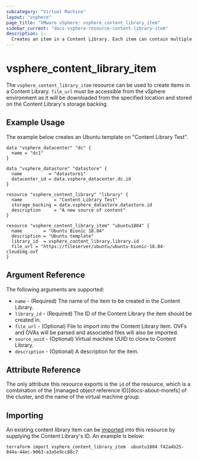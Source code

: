 ```yaml
---
subcategory: "Virtual Machine"
layout: "vsphere"
page_title: "VMware vSphere: vsphere_content_library_item"
sidebar_current: "docs-vsphere-resource-content-library-item"
description: |-
  Creates an item in a Content Library. Each item can contain multiple files.
---
```


# vsphere\_content\_library_item

The `vsphere_content_library_item` resource can be used to create items in a Content Library.
`file_url` must be accessible from the vSphere environment as it will be downloaded from the
specified location and stored on the Content Library's storage backing.

## Example Usage

The example below creates an Ubuntu template on "Content Library Test".

[tf-vsphere-vm-resource]: /docs/providers/vsphere/r/virtual_machine.html

```hcl
data "vsphere_datacenter" "dc" {
  name = "dc1"
}

data "vsphere_datastore" "datastore" {
  name          = "datastore1"
  datacenter_id = data.vsphere_datacenter.dc.id
}

resource "vsphere_content_library" "library" {
  name            = "Content Library Test"
  storage_backing = data.vsphere_datastore.datastore.id
  description     = "A new source of content"
}

resource "vsphere_content_library_item" "ubuntu1804" {
  name        = "Ubuntu Bionic 18.04"
  description = "Ubuntu template"
  library_id  = vsphere_content_library.library.id
  file_url = "https://fileserver/ubuntu/ubuntu-bionic-18.04-cloudimg.ovf
}

```

## Argument Reference

The following arguments are supported:

* `name` - (Required) The name of the item to be created in the Content Library.
* `library_id` - (Required) The ID of the Content Library the item should be created in.
* `file_url` - (Optional) File to import into the Content Library item. OVFs and
  OVAs will be parsed and associated files will also be imported.
* `source_uuid` - (Optional) Virtual machine UUID to clone to Content Library.
* `description` - (Optional) A description for the item.

## Attribute Reference

The only attribute this resource exports is the `id` of the resource, which is
a combination of the [managed object reference ID][docs-about-morefs] of the
cluster, and the name of the virtual machine group.

## Importing

An existing content library item can be [imported][docs-import] into this resource by
supplying the Content Library's ID. An example is below:

[docs-import]: https://www.terraform.io/docs/import/index.html

```
terraform import vsphere_content_library_item  ubuntu1804 f42a4b25-844a-44ec-9063-a3a5e9cc88c7
```
